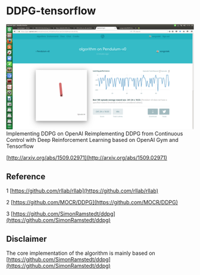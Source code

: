 # DDPG-tensorflow
![](pendulum.png)
Implementing DDPG on OpenAI Reimplementing DDPG from Continuous Control with Deep Reinforcement Learning based on OpenAI Gym and Tensorflow

[http://arxiv.org/abs/1509.02971](http://arxiv.org/abs/1509.02971)



## Reference
1 [https://github.com/rllab/rllab](https://github.com/rllab/rllab)

2 [https://github.com/MOCR/DDPG](https://github.com/MOCR/DDPG)

3 [https://github.com/SimonRamstedt/ddpg](https://github.com/SimonRamstedt/ddpg)

## Disclaimer

The core implementation of the algorithm is mainly based on [https://github.com/SimonRamstedt/ddpg](https://github.com/SimonRamstedt/ddpg)